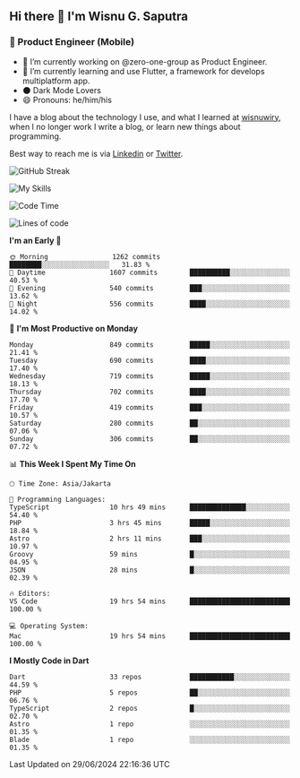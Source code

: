 ## Hi there 👋 I'm Wisnu G. Saputra

### :mobile_phone_off: Product Engineer (Mobile)

- 🔭 I’m currently working on @zero-one-group as Product Engineer.
- 🌱 I’m currently learning and use Flutter, a framework for develops multiplatform app.
- 🌑 Dark Mode Lovers
- 😄 Pronouns: he/him/his

I have a blog about the technology I use, and what I learned at [wisnuwiry](https://wisnuwiry.space/), when I no longer work I write a blog, or learn new things about programming.

Best way to reach me is via [Linkedin](https://www.linkedin.com/in/wisnu-saputra/) or [Twitter](https://twitter.com/wisnuwiry).

![GitHub Streak](https://streak-stats.demolab.com?user=wisnuwiry&theme=dark&hide_border=true)

![My Skills](https://skillicons.dev/icons?i=dart,flutter,kotlin,swift,go,js,css,neovim,git,linux&perline=5)

<!--START_SECTION:waka-->
![Code Time](http://img.shields.io/badge/Code%20Time-1%2C390%20hrs-blue)

![Lines of code](https://img.shields.io/badge/From%20Hello%20World%20I%27ve%20Written-5.8%20million%20lines%20of%20code-blue)

**I'm an Early 🐤** 

```text
🌞 Morning                1262 commits        ████████░░░░░░░░░░░░░░░░░   31.83 % 
🌆 Daytime                1607 commits        ██████████░░░░░░░░░░░░░░░   40.53 % 
🌃 Evening                540 commits         ███░░░░░░░░░░░░░░░░░░░░░░   13.62 % 
🌙 Night                  556 commits         ████░░░░░░░░░░░░░░░░░░░░░   14.02 % 
```
📅 **I'm Most Productive on Monday** 

```text
Monday                   849 commits         █████░░░░░░░░░░░░░░░░░░░░   21.41 % 
Tuesday                  690 commits         ████░░░░░░░░░░░░░░░░░░░░░   17.40 % 
Wednesday                719 commits         █████░░░░░░░░░░░░░░░░░░░░   18.13 % 
Thursday                 702 commits         ████░░░░░░░░░░░░░░░░░░░░░   17.70 % 
Friday                   419 commits         ███░░░░░░░░░░░░░░░░░░░░░░   10.57 % 
Saturday                 280 commits         ██░░░░░░░░░░░░░░░░░░░░░░░   07.06 % 
Sunday                   306 commits         ██░░░░░░░░░░░░░░░░░░░░░░░   07.72 % 
```


📊 **This Week I Spent My Time On** 

```text
🕑︎ Time Zone: Asia/Jakarta

💬 Programming Languages: 
TypeScript               10 hrs 49 mins      ██████████████░░░░░░░░░░░   54.40 % 
PHP                      3 hrs 45 mins       █████░░░░░░░░░░░░░░░░░░░░   18.84 % 
Astro                    2 hrs 11 mins       ███░░░░░░░░░░░░░░░░░░░░░░   10.97 % 
Groovy                   59 mins             █░░░░░░░░░░░░░░░░░░░░░░░░   04.95 % 
JSON                     28 mins             █░░░░░░░░░░░░░░░░░░░░░░░░   02.39 % 

🔥 Editors: 
VS Code                  19 hrs 54 mins      █████████████████████████   100.00 % 

💻 Operating System: 
Mac                      19 hrs 54 mins      █████████████████████████   100.00 % 
```

**I Mostly Code in Dart** 

```text
Dart                     33 repos            ███████████░░░░░░░░░░░░░░   44.59 % 
PHP                      5 repos             ██░░░░░░░░░░░░░░░░░░░░░░░   06.76 % 
TypeScript               2 repos             █░░░░░░░░░░░░░░░░░░░░░░░░   02.70 % 
Astro                    1 repo              ░░░░░░░░░░░░░░░░░░░░░░░░░   01.35 % 
Blade                    1 repo              ░░░░░░░░░░░░░░░░░░░░░░░░░   01.35 % 
```




 Last Updated on 29/06/2024 22:16:36 UTC
<!--END_SECTION:waka-->
